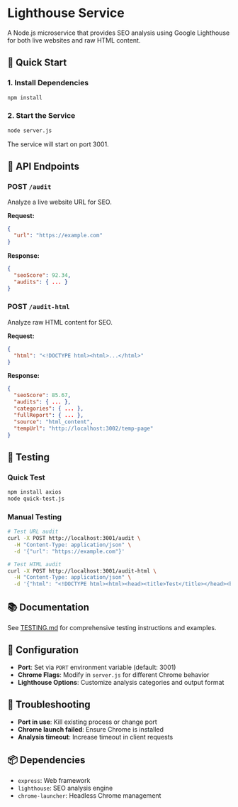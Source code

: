 # Lighthouse Service

A Node.js microservice that provides SEO analysis using Google Lighthouse for both live websites and raw HTML content.

## 🚀 Quick Start

### 1. Install Dependencies

```bash
npm install
```

### 2. Start the Service

```bash
node server.js
```

The service will start on port 3001.

## 📡 API Endpoints

### POST `/audit`

Analyze a live website URL for SEO.

**Request:**

```json
{
  "url": "https://example.com"
}
```

**Response:**

```json
{
  "seoScore": 92.34,
  "audits": { ... }
}
```

### POST `/audit-html`

Analyze raw HTML content for SEO.

**Request:**

```json
{
  "html": "<!DOCTYPE html><html>...</html>"
}
```

**Response:**

```json
{
  "seoScore": 85.67,
  "audits": { ... },
  "categories": { ... },
  "fullReport": { ... },
  "source": "html_content",
  "tempUrl": "http://localhost:3002/temp-page"
}
```

## 🧪 Testing

### Quick Test

```bash
npm install axios
node quick-test.js
```

### Manual Testing

```bash
# Test URL audit
curl -X POST http://localhost:3001/audit \
  -H "Content-Type: application/json" \
  -d '{"url": "https://example.com"}'

# Test HTML audit
curl -X POST http://localhost:3001/audit-html \
  -H "Content-Type: application/json" \
  -d '{"html": "<!DOCTYPE html><html><head><title>Test</title></head><body><h1>Hello</h1></body></html>"}'
```

## 📚 Documentation

See [TESTING.md](./TESTING.md) for comprehensive testing instructions and examples.

## 🔧 Configuration

- **Port**: Set via `PORT` environment variable (default: 3001)
- **Chrome Flags**: Modify in `server.js` for different Chrome behavior
- **Lighthouse Options**: Customize analysis categories and output format

## 🐛 Troubleshooting

- **Port in use**: Kill existing process or change port
- **Chrome launch failed**: Ensure Chrome is installed
- **Analysis timeout**: Increase timeout in client requests

## 📦 Dependencies

- `express`: Web framework
- `lighthouse`: SEO analysis engine
- `chrome-launcher`: Headless Chrome management
